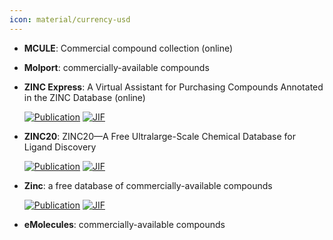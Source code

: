 ```yaml
---
icon: material/currency-usd
---
```





- **MCULE**: Commercial compound collection (online)  




- **Molport**: commercially-available compounds  




- **ZINC Express**: A Virtual Assistant for Purchasing Compounds Annotated in the ZINC Database (online)  

    [![Publication](https://img.shields.io/badge/Publication-Citations:553-blue?style=for-the-badge&logo=bookstack)](https://doi.org/10.1021/acs.jcim.0c00675) 
    [![JIF](https://img.shields.io/badge/Impact_Factor-5.60-purple?style=for-the-badge&logo=academia)](https://doi.org/10.1021/acs.jcim.0c00675)



- **ZINC20**: ZINC20—A Free Ultralarge-Scale Chemical Database for Ligand Discovery  

    [![Publication](https://img.shields.io/badge/Publication-Citations:553-blue?style=for-the-badge&logo=bookstack)](https://doi.org/10.1021/acs.jcim.0c00675) 
    [![JIF](https://img.shields.io/badge/Impact_Factor-5.60-purple?style=for-the-badge&logo=academia)](https://doi.org/10.1021/acs.jcim.0c00675)



- **Zinc**: a free database of commercially-available compounds  

    [![Publication](https://img.shields.io/badge/Publication-Citations:553-blue?style=for-the-badge&logo=bookstack)](https://doi.org/10.1021/acs.jcim.0c00675) 
    [![JIF](https://img.shields.io/badge/Impact_Factor-5.60-purple?style=for-the-badge&logo=academia)](https://doi.org/10.1021/acs.jcim.0c00675)



- **eMolecules**: commercially-available compounds  



